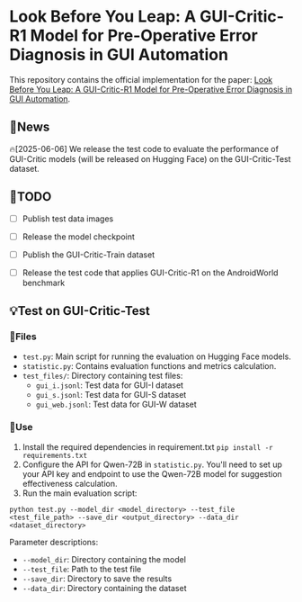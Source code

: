 # Look Before You Leap: A GUI-Critic-R1 Model for Pre-Operative Error Diagnosis in GUI Automation
This repository contains the official implementation for the paper: [Look Before You Leap: A GUI-Critic-R1 Model for Pre-Operative Error Diagnosis in GUI Automation](https://arxiv.org/abs/2506.04614).

## 📢News
🔥[2025-06-06] We release the test code to evaluate the performance of GUI-Critic models (will be released on Hugging Face) on the GUI-Critic-Test dataset. 

## 📍TODO
- [ ] Publish test data images
- [ ] Release the model checkpoint
- [ ] Publish the GUI-Critic-Train dataset
- [ ] Release the test code that applies GUI-Critic-R1 on the AndroidWorld benchmark


## 💡Test on GUI-Critic-Test
### 📑Files

- `test.py`: Main script for running the evaluation on Hugging Face models.
- `statistic.py`: Contains evaluation functions and metrics calculation.
- `test_files/`: Directory containing test files:
  - `gui_i.jsonl`: Test data for GUI-I dataset
  - `gui_s.jsonl`: Test data for GUI-S dataset
  - `gui_web.jsonl`: Test data for GUI-W dataset
  
### 🔧Use

1. Install the required dependencies in requirement.txt
`pip install -r requirements.txt`
2. Configure the API for Qwen-72B in `statistic.py`. You'll need to set up your API key and endpoint to use the Qwen-72B model for suggestion effectiveness calculation.
3. Run the main evaluation script:

`python test.py --model_dir <model_directory>
--test_file <test_file_path>
--save_dir <output_directory>
--data_dir <dataset_directory>`

Parameter descriptions:
- `--model_dir`: Directory containing the model
- `--test_file`: Path to the test file
- `--save_dir`: Directory to save the results
- `--data_dir`: Directory containing the dataset

